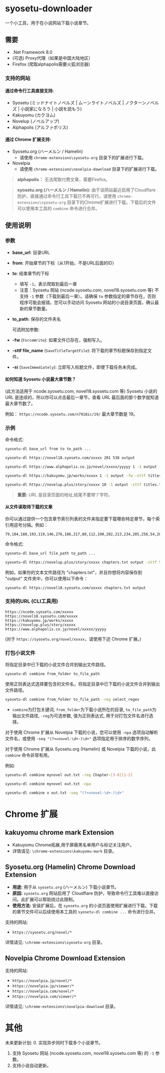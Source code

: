 # syosetu-downloader

一个小工具，用于在小说网站下载小说章节。

## 需要
- .Net Framework 8.0
- (可选) Proxy代理（如果是中国大陆地区）
- Firefox (爬取alphapolis需要火狐浏览器)

### 支持的网站

#### 通过命令行工具直接支持:
- Syosetu (ミッドナイトノベルズ | ムーンライトノベルズ | ノクターンノベルズ | 小説家になろう | 小説を読もう)
- Kakuyomu (カクヨム)
- Novelup (ノベルアップ)
- Alphapolis (アルファポリス)

#### 通过 Chrome 扩展支持:
- Syosetu.org (ハーメルン / Hamelin)
    - 请使用 `chrome-extensions\syosetu-org` 目录下的扩展进行下载。
- Novelpia
    - 请使用 `chrome-extensions\novelpia-download` 目录下的扩展进行下载。

> **alphapolis：** 无法爬取付费文章，需要Firefox。

> **syosetu.org (ハーメルン / Hamelin):** 由于该网站最近启用了Cloudflare防护，直接通过命令行工具下载已不再可行。请使用 `chrome-extensions\syosetu-org` 目录下的Chrome扩展进行下载。下载后的文件可以使用本工具的 `combine` 命令进行合并。

## 使用说明

### 参数
- **base_url**: 目录URL
- **from**: 开始章节的下标（从1开始，不是URL后面的ID）
- **to**: 结束章节的下标
    - 填写 `-1`，表示爬取到最后一章
    - 注意：Syosetu 网站 (ncode.syosetu.com, novel18.syosetu.com 等) 不支持 `-1` 参数（下载到最后一章）。请确保 `to` 参数指定的章节存在，否则程序可能会报错。您可以手动访问 Syosetu 网站的小说目录页面，确认最新的章节数量。
- **to_path**: 保存的文件夹名

  可选附加参数:
- **-fw** (`ForceWrite`): 如果文件已存在，强制写入。
- **-sttf file_name** (`SaveTitleTargetFile`): 将下载的章节标题保存到指定文件。
- **-si** (`SaveImmediately`): 立即写入标题文件，即使下载任务未完成。

#### 如何知道 Syosetu 小说最大章节数？
(此方法适用于 ncode.syosetu.com, novel18.syosetu.com 等)
Syosetu 小说的 URL 是连续的，所以你可以点击最后一章节，查看 URL 最后面的那个数字就知道最大章节数了。

例如：
`https://ncode.syosetu.com/n7918ic/19/`
最大章节数是 19。

### 示例

命令格式:
```bash
syosetu-dl base_url from to to_path ...
```

```bash
syosetu-dl https://novel18.syosetu.com/xxxxx 201 538 output
```

```bash
syosetu-dl https://www.alphapolis.co.jp/novel/xxxxx/yyyyy 1 -1 output
```

```bash
syosetu-dl https://kakuyomu.jp/works/xxxxx 1 -1 output -fw -sttf titles.txt -si
```

```bash
syosetu-dl https://novelup.plus/story/xxxxx 10 -1 output -sttf titles.txt -fw
```

> **重要:** URL 是目录页面的地址,结尾不要带'/'字符。

#### 从文件读取待下载的文章
你可以通过提供一个包含章节索引列表的文件来指定要下载哪些特定章节，每个索引用逗号分隔。例如：
```textfile.txt:
79,104,180,193,119,146,276,186,217,80,112,190,202,213,234,205,256,54,284...
```

命令格式:
```bash
syosetu-dl base_url file_path to_path ...
```

```bash
syosetu-dl https://novelup.plus/story/xxxxx chapters.txt output -sttf titles.txt -fw
```

例如，如果你的文本文件路径为 "chapters.txt"，并且你想将内容保存到 "output" 文件夹中，你可以使用以下命令：
```bash
syosetu-dl https://novel18.syosetu.com/xxxxx chapters.txt output
```

### 支持的URL (CLI工具用)
```
https://ncode.syosetu.com/xxxxx
https://novel18.syosetu.com/xxxxx
https://kakuyomu.jp/works/xxxxx
https://novelup.plus/story/xxxxx
https://www.alphapolis.co.jp/novel/xxxxx/yyyyy
```
(对于 `https://syosetu.org/novel/xxxxx`，请使用下述 Chrome 扩展。)

### 打包小说文件
将指定目录中已下载的小说文件合并到输出文件路径。
```bash
syosetu-dl combine from_folder to_file_path
```

使用正则表达式选择要包含的文件名，将指定目录中已下载的小说文件合并到输出文件路径。
```bash
syosetu-dl combine from_folder to_file_path -reg select_regex
```
- `combine`为打包关键词, `from_folder`为下载小说所在的目录, `to_file_path`为输出文件路径, `-reg`为可选参数, 值为正则表达式, 用于对打包文件名进行选择。

对于使用 Chrome 扩展从 Novelpia 下载的小说，您可以使用 `-npa` 选项自动解析文件名，或使用 `-seq "(?<=novel-\d+-)\d+"` 选项指定用于排序的数字序列。

对于使用 Chrome 扩展从 Syosetu.org (Hamelin) 或 Novelpia 下载的小说，此 `combine` 命令非常有用。

例如:
```bash
syosetu-dl combine mynovel out.txt -reg Chapter-[3-8][1-2]
```
```bash
syosetu-dl combine mynovel out.txt -npa
```
```bash
syosetu-dl combine x out.txt -seq "(?<=novel-\d+-)\d+"
```

# Chrome 扩展

## kakuyomu chrome mark Extension
- Kakuyomu Chrome拓展,用于屏蔽黑名单用户与标记关注用户。
- 详情请见: `\chrome-extensions\kakuyomu-mark` 目录。

## Syosetu.org (Hamelin) Chrome Download Extension
- **用途:** 用于从 `syosetu.org` (ハーメルン) 下载小说章节。
- **原因:** `syosetu.org` 网站启用了 Cloudflare 防护，导致命令行工具难以直接访问。此扩展可以帮助绕过此限制。
- **使用方法:** 安装扩展后，在 `syosetu.org` 的小说页面使用扩展进行下载。下载的章节文件可以后续使用本工具的 `syosetu-dl combine ...` 命令进行合并。

支持的网站:
* `https://syosetu.org/novel/*`

详情请见: `\chrome-extensions\syosetu-org` 目录。

## Novelpia Chrome Download Extension
支持的网站:
* `https://novelpia.jp/novel/*`
* `https://novelpia.jp/viewer/*`
* `https://novelpia.com/novel/*`
* `https://novelpia.com/viewer/*`

详情请见: `\chrome-extensions\novelpia-download` 目录。

# 其他

未来更新计划:
0. 实现异步同时下载多个小说章节。
1. 支持 Syosetu 网站 (ncode.syosetu.com, novel18.syosetu.com 等) 的 `-1` 参数。
2. 支持小说自动更新。
